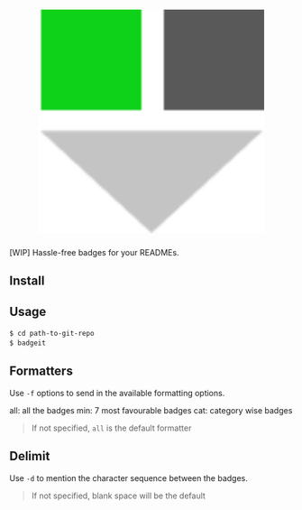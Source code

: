 <h1 align="center">
<img width="400" src="https://raw.githubusercontent.com/scriptnull/badgeit/master/art.png" />
</h1>

[WIP] Hassle-free badges for your READMEs.

## Install


## Usage
```bash
$ cd path-to-git-repo
$ badgeit
```

## Formatters
Use `-f` options to send in the available formatting options.

all: all the badges
min: 7 most favourable badges
cat: category wise badges

> If not specified, `all` is the default formatter

## Delimit
Use `-d` to mention the character sequence between the badges.

> If not specified, blank space will be the default     